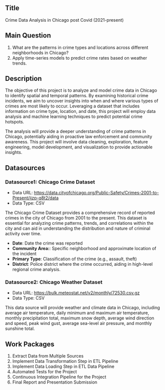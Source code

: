 ## Title
<!-- Give your project a short title. -->
Crime Data Analysis in Chicago post Covid (2021-present)

## Main Question
1. What are the patterns in crime types and locations across different neighborhoods in Chicago?
2. Apply time-series models to predict crime rates based on weather trends.

## Description

<!-- Describe your data science project in max. 200 words. Consider writing about why and how you attempt it. -->
The objective of this project is to analyze and model crime data in Chicago to identify spatial and temporal patterns. By examining historical crime incidents, we aim to uncover insights into when and where various types of crimes are most likely to occur. Leveraging a dataset that includes information on crime type, location, and date, this project will employ data analysis and machine learning techniques to predict potential crime hotspots.

The analysis will provide a deeper understanding of crime patterns in Chicago, potentially aiding in proactive law enforcement and community awareness. This project will involve data cleaning, exploration, feature engineering, model development, and visualization to provide actionable insights.

## Datasources

### Datasource1: Chicago Crime Dataset
* Data URL: https://data.cityofchicago.org/Public-Safety/Crimes-2001-to-Present/ijzp-q8t2/data
* Data Type: CSV

The Chicago Crime Dataset provides a comprehensive record of reported crimes in the city of Chicago from 2001 to the present. This dataset is essential for analyzing crime patterns, trends, and correlations within the city and can aid in understanding the distribution and nature of criminal activity over time.

- **Date**: Date the crime was reported
- **Community Area:**: Specific neighborhood and approximate location of the incident
- **Primary Type**: Classification of the crime (e.g., assault, theft)
- **District**: Police district where the crime occurred, aiding in high-level regional crime analysis.

### Datasource2: Chicago Weather Dataset
* Data URL: https://bulk.meteostat.net/v2/monthly/72530.csv.gz
* Data Type: CSV

This data source will provide weather and climate data in Chicago, including average air temperature, daily minimum and maximum air temperature, monthly precipitation total, maximum snow depth, average wind direction and speed, peak wind gust, average sea-level air pressure, and monthly sunshine total.

## Work Packages

1. Extract Data from Multiple Sources
2. Implement Data Transformation Step in ETL Pipeline
3. Implement Data Loading Step in ETL Data Pipeline
4. Automated Tests for the Project
5. Continuous Integration Pipeline for the Project
6. Final Report and Presentation Submission
